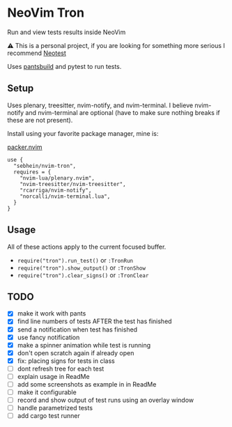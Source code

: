 # NeoVim Tron
Run and view tests results inside NeoVim

:warning: This is a personal project, if you are looking for something more serious I recommend [Neotest](https://github.com/nvim-neotest/neotest)


Uses [pantsbuild](https://www.pantsbuild.org) and pytest to run tests.


## Setup

Uses plenary, treesitter, nvim-notify, and nvim-terminal. I believe nvim-notify and nvim-terminal are optional (have to make sure nothing breaks if these are not present).

Install using your favorite package manager, mine is:

[packer.nvim](https://github.com/wbthomason/packer.nvim)

```
use {
  "sebhein/nvim-tron",
  requires = {
    "nvim-lua/plenary.nvim",
    "nvim-treesitter/nvim-treesitter",
    "rcarriga/nvim-notify",
    "norcalli/nvim-terminal.lua",
  }
}
```

## Usage

All of these actions apply to the current focused buffer.

- `require("tron").run_test()` or `:TronRun`
- `require("tron").show_output()` or `:TronShow`
- `require("tron").clear_signs()` or `:TronClear`

## TODO

- [x] make it work with pants
- [x] find line numbers of tests AFTER the test has finished
- [x] send a notification when test has finished
- [x] use fancy notification
- [x] make a spinner animation while test is running
- [x] don't open scratch again if already open
- [x] fix: placing signs for tests in class
- [ ] dont refresh tree for each test
- [ ] explain usage in ReadMe
- [ ] add some screenshots as example in in ReadMe
- [ ] make it configurable
- [ ] record and show output of test runs using an overlay window
- [ ] handle parametrized tests
- [ ] add cargo test runner
